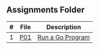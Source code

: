 ## Assignments Folder

|   #   | File       | Description             |
| :---: | ---------- | ----------------------- |
|   1   | [P01](P01) | [Run a Go Program](P01) |